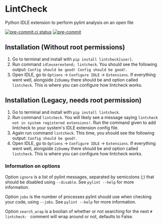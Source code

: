 # LintCheck
Python IDLE extension to perform pylint analysis on an open file

<!-- BADGIE TIME -->

[![pre-commit.ci status](https://results.pre-commit.ci/badge/github/CoolCat467/lintcheck/main.svg)](https://results.pre-commit.ci/latest/github/CoolCat467/lintcheck/main)
[![pre-commit](https://img.shields.io/badge/pre--commit-enabled-brightgreen?logo=pre-commit)](https://github.com/pre-commit/pre-commit)

<!-- END BADGIE TIME -->

## Installation (Without root permissions)
1) Go to terminal and install with `pip install lintcheck[user]`.
2) Run command `idleuserextend; lintcheck`. You should see the following
output: `Config should be good! Config should be good!`.
3) Open IDLE, go to `Options` -> `Configure IDLE` -> `Extensions`.
If everything went well, alongside `ZzDummy` there should be and
option called `lintcheck`. This is where you can configure how
lintcheck works.

## Installation (Legacy, needs root permission)
1) Go to terminal and install with `pip install lintcheck`.
2) Run command `lintcheck`. You will likely see a message saying
`lintcheck not in system registered extensions!`. Run the command
given to add lintcheck to your system's IDLE extension config file.
3) Again run command `lintcheck`. This time, you should see the following
output: `Config should be good!`.
4) Open IDLE, go to `Options` -> `Configure IDLE` -> `Extensions`.
If everything went well, alongside `ZzDummy` there should be and
option called `lintcheck`. This is where you can configure how
lintcheck works.


### Information on options
Option `ignore` is a list of pylint messages,
separated by semicolons (;) that should be disabled using `--disable`.
See `pylint --help` for more information.

Option `jobs` is the number of processes pylint should use when
checking your code, using `--jobs`. See `pylint --help` for more information.

Option `search_wrap` is a boolian of whether or not searching for
the next `# lintcheck: ` comment will wrap around or not, defaults to
False.
